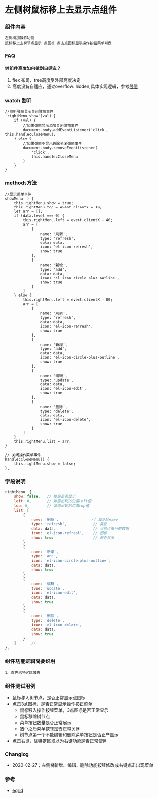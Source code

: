 # 左侧树鼠标移上去显示点组件

### 组件内容
    左侧树加操作功能
    鼠标移上去树节点显示 点图标 点击点图标显示操作按钮菜单列表

### FAQ

#### 树组件高度如何做到自适应？

1. flex 布局，tree高度受外部高度决定
2. 高度没有自适应，通过overflow: hidden;具体实现逻辑，参考[强信]()


<!--:::tip-->
<!--* 默认触发方法，有默认 点击触发-->
<!--*  :::-->

### watch 监听
    //监听弹窗显示关闭弹窗事件
    'rightMenu.show'(val) {
        if (val) {
            //如果弹窗显示添加关闭弹窗事件
            document.body.addEventListener('click', this.handlecCloseMenu);
        } else {
            //如果弹窗不显示去除关闭弹窗事件
            document.body.removeEventListener(
                'click',
                this.handlecCloseMenu
            );
        }
    }
### methods方法
    //显示菜单事件
    showMenu () {
        this.rightMenu.show = true;
        this.rightMenu.top = event.clientY + 10;
        let arr = [];
        if (data.level === 0) {
            this.rightMenu.left = event.clientX - 40;
            arr = [
                {
                    name: '刷新',
                    type: 'refresh',
                    data: data,
                    icon: 'el-icon-refresh',
                    show: true
                },
                {
                    name: '新增',
                    type: 'add',
                    data: data,
                    icon: 'el-icon-circle-plus-outline',
                    show: true
                }
            ];
        } else {
            this.rightMenu.left = event.clientX - 80;
            arr = [
                {
                    name: '刷新',
                    type: 'refresh',
                    data: data,
                    icon: 'el-icon-refresh',
                    show: true
                },
                {
                    name: '新增',
                    type: 'add',
                    data: data,
                    icon: 'el-icon-circle-plus-outline',
                    show: true
                },
                {
                    name: '编辑',
                    type: 'update',
                    data: data,
                    icon: 'el-icon-edit',
                    show: true
                },
                {
                    name: '删除',
                    type: 'delete',
                    data: data,
                    icon: 'el-icon-delete',
                    show: true
                }
            ];
        }
        this.rightMenu.list = arr;
    }

    // 关闭操作菜单事件
    handlecCloseMenu() {
        this.rightMenu.show = false;
    },
### 字段说明
>
```js
rightMenu: {
    show: false,   // 弹窗是否显示
    left: 0,       // 弹窗出现的位置left值
    top: 0,        // 弹窗出现的位置top值
    list: [
        {
            name: '刷新',               // 显示的name
            type: 'refresh',            // 类型
            data: data,                 // 当前点击行的数据
            icon: 'el-icon-refresh',    // 图标
            show: true                  // 是否显示
        },
        {
            name: '新增',
            type: 'add',
            icon: 'el-icon-circle-plus-outline',
            data: data,
            show: true
        },
        {
            name: '编辑',
            type: 'update',
            icon: 'el-icon-edit',
            data: data,
            show: true
        },
        {
            name: '删除',
            type: 'delete',
            icon: 'el-icon-delete',
            data: data,
            show: true
        }
    ]       //
},
```
### 组件功能逻辑简要说明
    1、首先给特定区域去


### 组件测试用例

* 鼠标移入树节点，是否正常显示点图标
* 点击3点图标，是否正常显示操作按钮菜单
  * 鼠标移入操作按钮菜单，3点图标是否正常显示
  * 鼠标移除树节点
  * 菜单按钮数量是否正常展示
  * 选中之后菜单按钮是否正常关闭
  * 树节点第一个不能编辑和删除菜单按钮是否正产显示
* 点击右键，除特定区域以为右键功能是否正常使用
### Changlog

* 2020-02-27；左侧树新增、编辑、删除功能按钮修改成右键点击出现菜单

### 参考

* [egrid](https://github.com/2017coding/BBS_admin)


